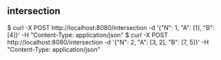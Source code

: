 ## intersection
$ curl -X POST http://localhost:8080/intersection -d '{"N": 1, "A": [1], "B": [4]}' -H "Content-Type: application/json"
$ curl -X POST http://localhost:8080/intersection -d '{"N": 2, "A": [3, 2], "B": [7, 5]}' -H "Content-Type: application/json"
